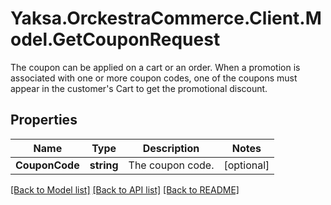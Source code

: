 # Yaksa.OrckestraCommerce.Client.Model.GetCouponRequest
The coupon can be applied on a cart or an order. When a promotion is associated with one or more coupon codes, one of the coupons must appear in the customer's Cart to get the promotional discount.

## Properties

Name | Type | Description | Notes
------------ | ------------- | ------------- | -------------
**CouponCode** | **string** | The coupon code. | [optional] 

[[Back to Model list]](../README.md#documentation-for-models) [[Back to API list]](../README.md#documentation-for-api-endpoints) [[Back to README]](../README.md)

